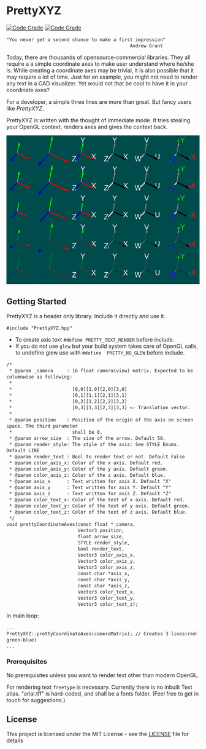# PrettyXYZ
[![Code Grade](https://www.code-inspector.com/project/8739/score/svg)](https://www.code-inspector.com/public/project/136/mygithubproject/dashboard)
[![Code Grade](https://www.code-inspector.com/project/8739/status/svg)](https://www.code-inspector.com/public/project/136/mygithubproject/dashboard)

    "You never get a second chance to make a first impression"
                                                 Andrew Grant

Today, there are thousands of opensource-commercial libraries. They all require a a simple coordinate axes to make user understand where he/she is. While creating a coordinate axes may be trivial, it is also possible that it may require a lot of time. Just for an example, you might not need to render any text in a CAD visualizer. Yet would not that be cool to have it in your coordinate axes?

For a developer, a simple three lines are more than great. But fancy users like *PrettyXYZ*. 

PrettyXYZ is written with the thought of immediate mode. It tries stealing your OpenGL context, renders axes and gives the context back. 

![Examples](images/examples.jpeg)

## Getting Started

PrettyXYZ is a header only library. Include it directly and use it.

```
#include "PrettyXYZ.hpp"
```

- To create axis text `#define PRETTY_TEXT_RENDER` before include.
- If you do not use `glew` but your build system takes care of OpenGL calls, to undefine glew use with `#define  PRETTY_NO_GLEW` before include. 


```
/*
 * @param _camera     : 16 float camera(view) matrix. Expected to be columnwise as following:  
 *                
 *                      [0,0][1,0][2,0][3,0]
 *                      [0,1][1,1][2,1][3,1]
 *                      [0,2][1,2][2,2][3,2]
 *                      [0,3][1,3][2,3][3,3] <- Translation vector.
 *
 * @param position    : Position of the origin of the axis on screen space. The third parameter
 *                      shall be 0.
 * @param arrow_size  : The size of the arrow. Default 50. 
 * @param render_style: The style of the axis: See STYLE Enums. Default LINE
 * @param render_text : Bool to render text or not. Default False 
 * @param color_axis_x: Color of the x axis. Default red. 
 * @param color_axis_y: Color of the y axis. Default green. 
 * @param color_axis_z: Color of the z axis. Default blue.
 * @param axis_x      : Text written for axis X. Default "X"
 * @param axis_y      : Text written for axis Y. Default "Y"
 * @param axis_z      : Text written for axis Z. Default "Z"
 * @param color_text_x: Color of the text of x axis. Default red. 
 * @param color_text_y: Color of the text of y axis. Default green. 
 * @param color_text_z: Color of the text of z axis. Default blue. 
 */
void prettyCoordinateAxes(const float *_camera,    
                          Vector3 position,        
                          float arrow_size, 
                          STYLE render_style, 
                          bool render_text,
                          Vector3 color_axis_x, 
                          Vector3 color_axis_y,
                          Vector3 color_axis_z, 
                          const char *axis_x,
                          const char *axis_y, 
                          const char *axis_z,
                          Vector3 color_text_x, 
                          Vector3 color_text_y,
                          Vector3 color_text_z);
```

In main loop:
```
...
PrettyXYZ::prettyCoordinateAxes(cameraMatrix); // Creates 3 lines(red-green-blue)
...
```

### Prerequisites

No prerequisites unless you want to render text other than modern OpenGL. 

For rendering text `freetype` is necessary. Currently there is no inbuilt Text atlas. "arial.tff" is hard-coded, and shall be a fonts folder. (Feel free to get in touch for suggestions.) 



## License

This project is licensed under the MIT License - see the [LICENSE](LICENSE) file for details

